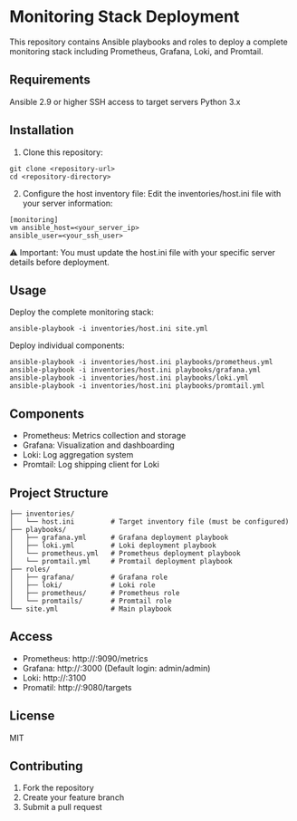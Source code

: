 Monitoring Stack Deployment
=========

This repository contains Ansible playbooks and roles to deploy a complete monitoring stack including Prometheus, Grafana, Loki, and Promtail.

Requirements
------------

Ansible 2.9 or higher
SSH access to target servers
Python 3.x

Installation
--------------

1. Clone this repository:
```
git clone <repository-url>
cd <repository-directory>
```

2. Configure the host inventory file: Edit the inventories/host.ini file with your server information:

```
[monitoring]
vm ansible_host=<your_server_ip> 
ansible_user=<your_ssh_user>
```

⚠️ Important: You must update the host.ini file with your specific server details before deployment.

Usage
------------

Deploy the complete monitoring stack:
```
ansible-playbook -i inventories/host.ini site.yml
```
Deploy individual components:
```
ansible-playbook -i inventories/host.ini playbooks/prometheus.yml
ansible-playbook -i inventories/host.ini playbooks/grafana.yml
ansible-playbook -i inventories/host.ini playbooks/loki.yml
ansible-playbook -i inventories/host.ini playbooks/promtail.yml
```

Components
--------
- Prometheus: Metrics collection and storage
- Grafana: Visualization and dashboarding
- Loki: Log aggregation system
- Promtail: Log shipping client for Loki

Project Structure
----------------

```
├── inventories/
│   └── host.ini         # Target inventory file (must be configured)
├── playbooks/
│   ├── grafana.yml      # Grafana deployment playbook
│   ├── loki.yml         # Loki deployment playbook
│   └── prometheus.yml   # Prometheus deployment playbook
│   └── promtail.yml     # Promtail deployment playbook
├── roles/
│   ├── grafana/         # Grafana role
│   ├── loki/            # Loki role
│   ├── prometheus/      # Prometheus role
│   └── promtails/       # Promtail role
└── site.yml             # Main playbook
```

Access
------

- Prometheus: http://<server-ip>:9090/metrics
- Grafana: http://<server-ip>:3000 (Default login: admin/admin)
- Loki: http://<server-ip>:3100
- Promatil: http://<server-ip>:9080/targets

License
-------

MIT

Contributing
-------

1. Fork the repository
2. Create your feature branch
3. Submit a pull request
